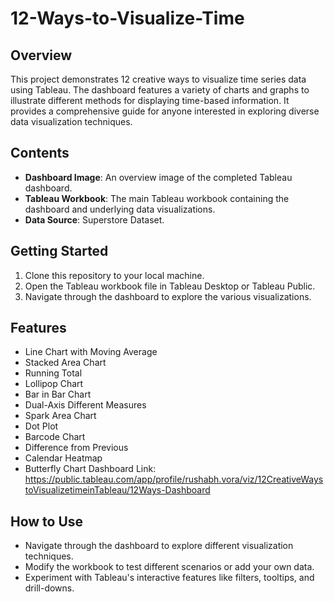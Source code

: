 # 12-Ways-to-Visualize-Time

## Overview
This project demonstrates 12 creative ways to visualize time series data using Tableau. The dashboard features a variety of charts and graphs to illustrate different methods for displaying time-based information. It provides a comprehensive guide for anyone interested in exploring diverse data visualization techniques.

## Contents
- **Dashboard Image**: An overview image of the completed Tableau dashboard.
- **Tableau Workbook**: The main Tableau workbook containing the dashboard and underlying data visualizations.
- **Data Source**: Superstore Dataset.

## Getting Started
1. Clone this repository to your local machine.
2. Open the Tableau workbook file in Tableau Desktop or Tableau Public.
3. Navigate through the dashboard to explore the various visualizations.

## Features
- Line Chart with Moving Average
- Stacked Area Chart
- Running Total
- Lollipop Chart
- Bar in Bar Chart
- Dual-Axis Different Measures
- Spark Area Chart
- Dot Plot
- Barcode Chart
- Difference from Previous
- Calendar Heatmap
- Butterfly Chart
Dashboard Link: https://public.tableau.com/app/profile/rushabh.vora/viz/12CreativeWaystoVisualizetimeinTableau/12Ways-Dashboard

## How to Use
- Navigate through the dashboard to explore different visualization techniques.
- Modify the workbook to test different scenarios or add your own data.
- Experiment with Tableau's interactive features like filters, tooltips, and drill-downs.
